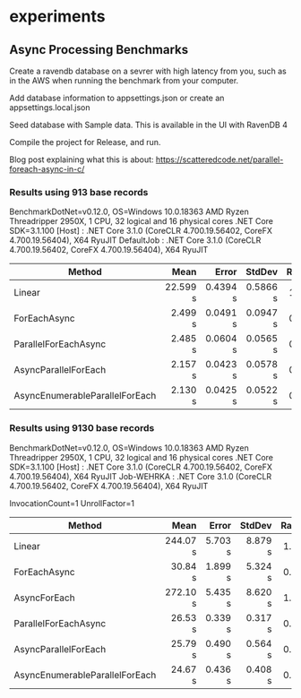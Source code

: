 # experiments


## Async Processing Benchmarks
Create a ravendb database on a sevrer with high latency from you, such as in the AWS when running the benchmark from your computer.

Add database information to appsettings.json or create an appsettings.local.json

Seed database with Sample data. This is available in the UI with RavenDB 4

Compile the project for Release, and run.

Blog post explaining what this is about: https://scatteredcode.net/parallel-foreach-async-in-c/

### Results using 913 base records

BenchmarkDotNet=v0.12.0, OS=Windows 10.0.18363
AMD Ryzen Threadripper 2950X, 1 CPU, 32 logical and 16 physical cores
.NET Core SDK=3.1.100
  [Host]     : .NET Core 3.1.0 (CoreCLR 4.700.19.56402, CoreFX 4.700.19.56404), X64 RyuJIT
  DefaultJob : .NET Core 3.1.0 (CoreCLR 4.700.19.56402, CoreFX 4.700.19.56404), X64 RyuJIT


|                         Method |     Mean |    Error |   StdDev | Ratio | RatioSD |
|------------------------------- |---------:|---------:|---------:|------:|--------:|
|                         Linear | 22.599 s | 0.4394 s | 0.5866 s |  1.00 |    0.00 |
|                   ForEachAsync |  2.499 s | 0.0491 s | 0.0947 s |  0.11 |    0.00 |
|           ParallelForEachAsync |  2.485 s | 0.0604 s | 0.0565 s |  0.11 |    0.00 |
|           AsyncParallelForEach |  2.157 s | 0.0423 s | 0.0578 s |  0.10 |    0.00 |
| AsyncEnumerableParallelForEach |  2.130 s | 0.0425 s | 0.0522 s |  0.09 |    0.00 |

### Results using 9130 base records

BenchmarkDotNet=v0.12.0, OS=Windows 10.0.18363
AMD Ryzen Threadripper 2950X, 1 CPU, 32 logical and 16 physical cores
.NET Core SDK=3.1.100
  [Host]     : .NET Core 3.1.0 (CoreCLR 4.700.19.56402, CoreFX 4.700.19.56404), X64 RyuJIT
  Job-WEHRKA : .NET Core 3.1.0 (CoreCLR 4.700.19.56402, CoreFX 4.700.19.56404), X64 RyuJIT

InvocationCount=1  UnrollFactor=1

|                         Method |     Mean |   Error |  StdDev | Ratio | RatioSD |
|------------------------------- |---------:|--------:|--------:|------:|--------:|
|                         Linear | 244.07 s | 5.703 s | 8.879 s |  1.00 |    0.00 |
|                   ForEachAsync |  30.84 s | 1.899 s | 5.324 s |  0.11 |    0.01 |
|                   AsyncForEach | 272.10 s | 5.435 s | 8.620 s |  1.12 |    0.05 |
|           ParallelForEachAsync |  26.53 s | 0.339 s | 0.317 s |  0.11 |    0.00 |
|           AsyncParallelForEach |  25.79 s | 0.490 s | 0.564 s |  0.10 |    0.00 |
| AsyncEnumerableParallelForEach |  24.67 s | 0.436 s | 0.408 s |  0.10 |    0.00 |
